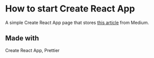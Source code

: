 # How to start Create React App

A simple Create React App page that stores [this article](https://link.medium.com/qlB2TaPhfsb) from Medium.

## Made with

Create React App, Prettier
